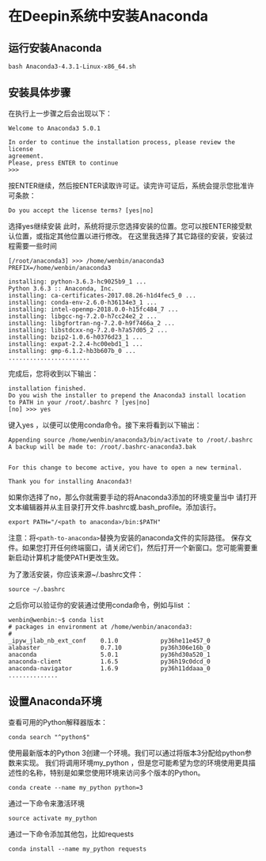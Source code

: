 # 在Deepin系统中安装Anaconda
## 运行安装Anaconda
```
bash Anaconda3-4.3.1-Linux-x86_64.sh
```
## 安装具体步骤
在执行上一步骤之后会出现以下：
```
Welcome to Anaconda3 5.0.1

In order to continue the installation process, please review the license
agreement.
Please, press ENTER to continue
>>> 
```
按ENTER继续，然后按ENTER读取许可证。读完许可证后，系统会提示您批准许可条款：
```
Do you accept the license terms? [yes|no]
```
选择yes继续安装
此时，系统将提示您选择安装的位置。您可以按ENTER接受默认位置，或指定其他位置以进行修改。
在这里我选择了其它路径的安装，安装过程需要一些时间
```
[/root/anaconda3] >>> /home/wenbin/anaconda3
PREFIX=/home/wenbin/anaconda3

installing: python-3.6.3-hc9025b9_1 ...
Python 3.6.3 :: Anaconda, Inc.
installing: ca-certificates-2017.08.26-h1d4fec5_0 ...
installing: conda-env-2.6.0-h36134e3_1 ...
installing: intel-openmp-2018.0.0-h15fc484_7 ...
installing: libgcc-ng-7.2.0-h7cc24e2_2 ...
installing: libgfortran-ng-7.2.0-h9f7466a_2 ...
installing: libstdcxx-ng-7.2.0-h7a57d05_2 ...
installing: bzip2-1.0.6-h0376d23_1 ...
installing: expat-2.2.4-hc00ebd1_1 ...
installing: gmp-6.1.2-hb3b607b_0 ...
.......................
```
完成后，您将收到以下输出：
```
installation finished.
Do you wish the installer to prepend the Anaconda3 install location
to PATH in your /root/.bashrc ? [yes|no]
[no] >>> yes
```
键入yes ，以便可以使用conda命令。接下来将看到以下输出：
```
Appending source /home/wenbin/anaconda3/bin/activate to /root/.bashrc
A backup will be made to: /root/.bashrc-anaconda3.bak


For this change to become active, you have to open a new terminal.

Thank you for installing Anaconda3!
```
如果你选择了no，那么你就需要手动的将Anaconda3添加的环境变量当中
请打开文本编辑器并从主目录打开文件.bashrc或.bash_profile。添加该行。
```
export PATH="/<path to anaconda>/bin:$PATH"
```
注意：将``<path-to-anaconda>``替换为安装的anaconda文件的实际路径。
保存文件。如果您打开任何终端窗口，请关闭它们，然后打开一个新窗口。您可能需要重新启动计算机才能使PATH更改生效。

为了激活安装，你应该来源~/.bashrc文件：
```
source ~/.bashrc
```
之后你可以验证你的安装通过使用conda命令，例如与list ：
```
wenbin@wenbin:~$ conda list
# packages in environment at /home/wenbin/anaconda3:
#
_ipyw_jlab_nb_ext_conf    0.1.0            py36he11e457_0  
alabaster                 0.7.10           py36h306e16b_0  
anaconda                  5.0.1            py36hd30a520_1  
anaconda-client           1.6.5            py36h19c0dcd_0  
anaconda-navigator        1.6.9            py36h11ddaaa_0 
..............
```
## 设置Anaconda环境
查看可用的Python解释器版本：
```
conda search "^python$"
```
使用最新版本的Python 3创建一个环境。我们可以通过将版本3分配给python参数来实现。 我们将调用环境my_python ，但是您可能希望为您的环境使用更具描述性的名称，特别是如果您使用环境来访问多个版本的Python。
```
conda create --name my_python python=3
```
通过一下命令来激活环境
```
source activate my_python
```
通过一下命令添加其他包，比如requests
```
conda install --name my_python requests
```